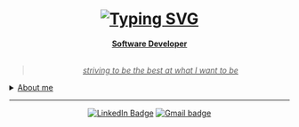 <h1 align="center"> <a href="https://git.io/typing-svg"><img src="https://readme-typing-svg.herokuapp.com?font=Fira+Code&pause=1000&color=3AF72E&center=true&width=435&lines=%3C+Hello!+I+am+Fl%C3%A1via+Rodrigues+%2F%3E+;%3C+Welcome+to+my+Github++profile+%2F%3E" alt="Typing SVG" /> </h1>


<div align="center">
  <b> Software Developer </b>
<br>
<br>
  <!-- skills and languages -->
  
  <blockquote>
    <p><i>
        striving to be the best at what I want to be
    </i></p>
</blockquote>
</div>

<div align="center">
  
   
</div>

<details closed>
<summary>About me</summary>
  
  ---

I love venturing into new learning, so every day I want to discover something new in the mobile universe. I am an advocate of open source projects, passionate about technology of all kinds and passionate about my ongoing studies.

In the mobile universe, I develop for **Mobile** with solid knowledge in **Kotlin** and **Java** because I love the performance of native development. Still, in the future, I will try out the universe of **React Native** as hybrid languages.

Creativity is something I love to explore and to expand that a bit further, I learn about **JavaScript** and its offshoots.
Soon I want to put here all my lovely projects and my ideas.
There are many skills that I want to show and teach…
  

</details>

---

<div align="center">
 
<!-- contacts -->
[![LinkedIn Badge](https://img.shields.io/badge/linkedin-blue?logo=linkedin&style=for-the-badge&logoColor=white)](https://linkedin.com/in/flaviaDev)
[![Gmail badge](https://img.shields.io/badge/gmail-orange?logo=gmail&style=for-the-badge&logoColor=white)](mailto:flaviota.dev@gmail.com)
  
  </div>

